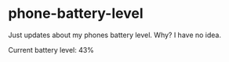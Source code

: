 # phone-battery-level
Just updates about my phones battery level. Why? I have no idea.

Current battery level: 43%
